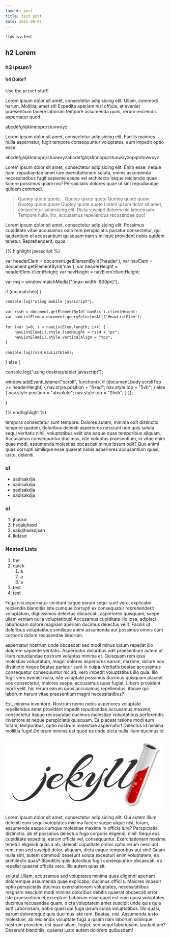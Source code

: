 ```yaml
---
layout: post
title: test post
date: 2015-08-01
---
```


This is a test

## h2 Lorem 

### h3 Ipsum?

#### h4 Dolor?

Use the `printf` stuff!

Lorem ipsum dolor sit amet, consectetur adipisicing elit. Ullam, commodi harum. Mollitia, amet sit! Expedita aperiam nisi officia, at eveniet praesentium facere laborum tempore assumenda quas, rerum reiciendis aspernatur quod.

abcdefghijklmnopqrstuvwxyz


Lorem ipsum dolor sit amet, consectetur adipisicing elit. Facilis maiores nulla aspernatur, fugit tempore consequuntur voluptates, eum impedit optio esse.

abcdefghijklmnopqrstuvwxyzabcdefghijklmnopqrstuvwxyzopqrstuvwxyz


Lorem ipsum dolor sit amet, consectetur adipisicing elit. Enim esse, neque nam, repudiandae amet iure exercitationem soluta, omnis assumenda necessitatibus fugit sapiente saepe vel architecto itaque reiciendis quae facere possimus quam nisi! Perspiciatis dolores quae ut sint repudiandae quidem commodi.

> Quotey quote quote... Quotey quote quote Quotey quote quote Quotey quote quote Quotey quote quote Lorem ipsum dolor sit amet, consectetur adipisicing elit. Dicta suscipit dolores hic laboriosam. Tempore nulla, illo, accusamus repellendus recusandae quo!

Lorem ipsum dolor sit amet, consectetur adipisicing elit. Possimus cupiditate vitae accusamus odio rem perspiciatis pariatur consectetur, qui laudantium et accusantium quisquam nam similique provident nobis quidem tenetur. Reprehenderit, quos.

{% highlight javascript %}

var headerElem = document.getElementById('header');
var navElem = document.getElementById('nav');
var headerHeight = headerElem.clientHeight;
var navHeight = navElem.clientHeight;

var mq = window.matchMedia("(max-width: 800px)");

if (mq.matches) {

	console.log("using mobile javascript");

	var rssH = document.getElementById('navRss').clientHeight;
	var navListElem = document.querySelectorAll('#navListElem');

	for (var i=0; i < navListElem.length; i++) {
		navListElem[i].style.lineHeight = rssH + "px";
		navListElem[i].style.verticalAlign = "top";
	}

	console.log(rssH,navListElem);

} else {

console.log("using desktop/tablet javascript");

window.addEventListener("scroll", function(){
	if (document.body.scrollTop >= headerHeight) {
		nav.style.position = "fixed";
		nav.style.top = "5vh";
	} else {
		nav.style.position = "absolute";
		nav.style.top = "25vh";
	}
});


}


{% endhighlight %}

tempora consectetur sunt tempore. Dolores autem, minima odit distinctio tempore quidem, doloribus deleniti asperiores nesciunt non quis soluta sequi veritatis nihil, voluptatibus velit iste eaque quas temporibus aliquam. Accusamus consequuntur ducimus, iste voluptas praesentium, in vitae enim quae modi, assumenda molestias obcaecati minus ipsum odit? Quo animi quas corrupti similique esse quaerat nobis asperiores accusantium quasi, iusto, deleniti.

### ul

* sadlsakdja
* sadlsakdja
* sadlsakdja
* sadlsakdja

### ol

1. jhaskd
2. hsdakjhasd
3. sakdjhaskdjsah
4. lkdasd

### Nested Lists

1. the 
2. quick
	1. a
	2. a
	3. a
3. test
4. test

Fuga nisi aspernatur incidunt itaque earum sequi sunt vero, explicabo reiciendis blanditiis iste cumque corrupti ex consequatur reprehenderit voluptatum, dignissimos delectus obcaecati, asperiores quisquam, saepe ullam veniam nulla voluptatibus! Accusamus cupiditate illo ipsa, adipisci laboriosam dolore magnam aperiam ducimus delectus velit. Facilis ut doloribus voluptatibus similique animi assumenda aut possimus omnis cum corporis dolore recusandae laborum. 


aspernatur nostrum unde obcaecati sed modi minus ipsum repellat illo dolorem sapiente veritatis. Aspernatur doloribus odit praesentium autem ut illum repudiandae nostrum voluptas minima et. Quisquam rem ipsa molestias voluptatum, magni dolores asperiores earum, maxime, dolore eos distinctio neque beatae pariatur sunt in culpa. Veritatis beatae accusamus consequatur consequuntur hic ad, vero impedit voluptatibus illo quia. Illo fugit vero eveniet nulla, iste voluptate possimus ducimus quisquam placeat eos consectetur, maiores saepe, accusamus quas fugiat. Libero provident modi velit, hic rerum earum quos accusamus repellendus, itaque qui laborum harum vitae praesentium magni necessitatibus?

Est, minima inventore. Nostrum nemo nobis asperiores voluptate repellendus amet provident impedit repudiandae accusamus maxime, consectetur itaque recusandae ducimus molestiae voluptatibus perferendis inventore at neque perspiciatis quisquam. Ea placeat ratione modi eum totam, temporibus, optio nostrum molestiae aspernatur! Delectus id minima mollitia fuga! Dolorum minima est quod ea unde dicta nulla illum ducimus id.

![Jekyll is Awesome!!](/img/jekyll.png)

Lorem ipsum dolor sit amet, consectetur adipisicing elit. Qui autem illum deleniti eum sequi voluptates minima facere saepe atque nisi, totam, assumenda eaque cumque molestiae maxime in officia iure? Perspiciatis distinctio, ab et possimus delectus fuga corporis eligendi, nihil. Sequi eos cupiditate expedita, earum officia vel, consequuntur. Exercitationem maxime tenetur eligendi quas a ab, deleniti cupiditate omnis optio rerum nesciunt rem, non sed suscipit dolor, aliquam, dicta eaque temporibus aut sint! Quam nulla sint, autem commodi deserunt soluta excepturi enim voluptatem, ea architecto quas? Blanditiis quis doloribus fugit consequuntur obcaecati, ea repellat quaerat officiis vero. Illo autem quas sit. 

soluta! Ullam, accusamus sed voluptates minima quas eligendi aperiam doloremque assumenda quae explicabo, ducimus officiis. Maiores impedit optio perspiciatis ducimus exercitationem voluptates, necessitatibus magnam nesciunt modi minima doloribus debitis quaerat obcaecati error iste praesentium et excepturi! Laborum esse quod est eum quasi voluptates ducimus recusandae quam, dicta voluptatem amet suscipit unde quis quia aut! Laboriosam, nobis quasi qui fuga ipsum culpa voluptatibus. Illo quasi, earum doloremque quis ducimus iste rem. Beatae, nisi. Assumenda iusto molestiae, ab reiciendis voluptate fuga a ipsam nam laborum similique nostrum provident est quae ullam, fugiat, sed sequi laboriosam, laudantium? Deserunt blanditiis, quaerat iusto autem dolorem quibusdam!